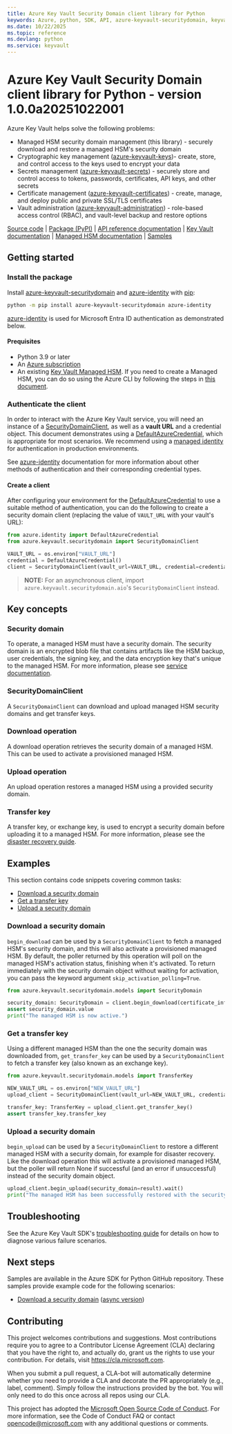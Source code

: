 ```yaml
---
title: Azure Key Vault Security Domain client library for Python
keywords: Azure, python, SDK, API, azure-keyvault-securitydomain, keyvault
ms.date: 10/22/2025
ms.topic: reference
ms.devlang: python
ms.service: keyvault
---
```

# Azure Key Vault Security Domain client library for Python - version 1.0.0a20251022001 


Azure Key Vault helps solve the following problems:

- Managed HSM security domain management (this library) - securely download and restore a managed HSM's security domain
- Cryptographic key management ([azure-keyvault-keys](https://github.com/Azure/azure-sdk-for-python/tree/main/sdk/keyvault/azure-keyvault-keys))- create, store, and control
access to the keys used to encrypt your data
- Secrets management
([azure-keyvault-secrets](https://github.com/Azure/azure-sdk-for-python/tree/main/sdk/keyvault/azure-keyvault-secrets)) -
securely store and control access to tokens, passwords, certificates, API keys,
and other secrets
- Certificate management
([azure-keyvault-certificates](https://github.com/Azure/azure-sdk-for-python/tree/main/sdk/keyvault/azure-keyvault-certificates)) -
create, manage, and deploy public and private SSL/TLS certificates
- Vault administration ([azure-keyvault-administration](https://github.com/Azure/azure-sdk-for-python/tree/main/sdk/keyvault/azure-keyvault-administration)) - role-based access control (RBAC), and vault-level backup and restore options

[Source code][library_src]
| [Package (PyPI)][pypi_package]
| [API reference documentation][reference_docs]
| [Key Vault documentation][azure_keyvault]
| [Managed HSM documentation][azure_managedhsm]
| [Samples][samples]

## Getting started

### Install the package

Install [azure-keyvault-securitydomain][pypi_package] and [azure-identity][azure_identity_pypi] with [pip][pip]:

```Bash
python -m pip install azure-keyvault-securitydomain azure-identity
```

[azure-identity][azure_identity] is used for Microsoft Entra ID authentication as demonstrated below.

#### Prequisites

- Python 3.9 or later
- An [Azure subscription][azure_sub]
- An existing [Key Vault Managed HSM][azure_managedhsm]. If you need to create a Managed HSM, you can do so using the Azure CLI by following the steps in [this document][managed_hsm_cli].

### Authenticate the client

In order to interact with the Azure Key Vault service, you will need an instance of a
[SecurityDomainClient][securitydomain_client_docs], as well as a **vault URL** and a credential object. This document
demonstrates using a [DefaultAzureCredential][default_cred_ref], which is appropriate for most scenarios. We recommend
using a [managed identity][managed_identity] for authentication in production environments.

See [azure-identity][azure_identity] documentation for more information about other methods of authentication and their
corresponding credential types.

#### Create a client

After configuring your environment for the [DefaultAzureCredential][default_cred_ref] to use a suitable method of
authentication, you can do the following to create a security domain client (replacing the value of `VAULT_URL` with
your vault's URL):

<!-- SNIPPET:hello_world.create_a_security_domain_client -->

```python
from azure.identity import DefaultAzureCredential
from azure.keyvault.securitydomain import SecurityDomainClient

VAULT_URL = os.environ["VAULT_URL"]
credential = DefaultAzureCredential()
client = SecurityDomainClient(vault_url=VAULT_URL, credential=credential)
```

<!-- END SNIPPET -->

> **NOTE:** For an asynchronous client, import `azure.keyvault.securitydomain.aio`'s `SecurityDomainClient` instead.

## Key concepts

### Security domain

To operate, a managed HSM must have a security domain. The security domain is an encrypted blob file that contains
artifacts like the HSM backup, user credentials, the signing key, and the data encryption key that's unique to the
managed HSM. For more information, please see [service documentation][securitydomain_docs].

### SecurityDomainClient

A `SecurityDomainClient` can download and upload managed HSM security domains and get transfer keys.

### Download operation

A download operation retrieves the security domain of a managed HSM. This can be used to activate a provisioned
managed HSM.

### Upload operation

An upload operation restores a managed HSM using a provided security domain.

### Transfer key

A transfer key, or exchange key, is used to encrypt a security domain before uploading it to a managed HSM. For more
information, please see the [disaster recovery guide][disaster_recovery].

## Examples

This section contains code snippets covering common tasks:

- [Download a security domain](#download-a-security-domain)
- [Get a transfer key](#get-a-transfer-key)
- [Upload a security domain](#upload-a-security-domain)

### Download a security domain

`begin_download` can be used by a `SecurityDomainClient` to fetch a managed HSM's security domain, and this will also
activate a provisioned managed HSM. By default, the poller returned by this operation will poll on the managed HSM's
activation status, finishing when it's activated. To return immediately with the security domain object without waiting
for activation, you can pass the keyword argument `skip_activation_polling=True`.

```python
from azure.keyvault.securitydomain.models import SecurityDomain

security_domain: SecurityDomain = client.begin_download(certificate_info=certs_object).result()
assert security_domain.value
print("The managed HSM is now active.")
```

### Get a transfer key

Using a different managed HSM than the one the security domain was downloaded from, `get_transfer_key` can be used by
a `SecurityDomainClient` to fetch a transfer key (also known as an exchange key).

```python
from azure.keyvault.securitydomain.models import TransferKey

NEW_VAULT_URL = os.environ["NEW_VAULT_URL"]
upload_client = SecurityDomainClient(vault_url=NEW_VAULT_URL, credential=credential)

transfer_key: TransferKey = upload_client.get_transfer_key()
assert transfer_key.transfer_key
```

### Upload a security domain

`begin_upload` can be used by a `SecurityDomainClient` to restore a different managed HSM with a security domain, for
example for disaster recovery. Like the download operation this will activate a provisioned managed HSM, but the poller
will return None if successful (and an error if unsuccessful) instead of the security domain object.

```python
upload_client.begin_upload(security_domain=result).wait()
print("The managed HSM has been successfully restored with the security domain.")
```

## Troubleshooting

See the Azure Key Vault SDK's
[troubleshooting guide](https://github.com/Azure/azure-sdk-for-python/blob/main/sdk/keyvault/TROUBLESHOOTING.md) for
details on how to diagnose various failure scenarios.

## Next steps
Samples are available in the Azure SDK for Python GitHub repository. These samples provide example code for the
following scenarios:

- [Download a security domain][hello_world_sample] ([async version][hello_world_async_sample])

## Contributing

This project welcomes contributions and suggestions. Most contributions require
you to agree to a Contributor License Agreement (CLA) declaring that you have
the right to, and actually do, grant us the rights to use your contribution.
For details, visit https://cla.microsoft.com.

When you submit a pull request, a CLA-bot will automatically determine whether
you need to provide a CLA and decorate the PR appropriately (e.g., label,
comment). Simply follow the instructions provided by the bot. You will only
need to do this once across all repos using our CLA.

This project has adopted the
[Microsoft Open Source Code of Conduct][code_of_conduct]. For more information,
see the Code of Conduct FAQ or contact opencode@microsoft.com with any
additional questions or comments.

<!-- LINKS -->
[azure_identity]: https://github.com/Azure/azure-sdk-for-python/tree/main/sdk/identity/azure-identity
[azure_identity_pypi]: https://pypi.org/project/azure-identity/
[azure_keyvault]: https://learn.microsoft.com/azure/key-vault/
[azure_managedhsm]: https://learn.microsoft.com/azure/key-vault/managed-hsm/
[azure_sub]: https://azure.microsoft.com/free/

[code_of_conduct]: https://opensource.microsoft.com/codeofconduct/

[default_cred_ref]: https://aka.ms/azsdk/python/identity/docs#azure.identity.DefaultAzureCredential
[disaster_recovery]: https://learn.microsoft.com/azure/key-vault/managed-hsm/disaster-recovery-guide

[hello_world_sample]: https://github.com/Azure/azure-sdk-for-python/tree/main/sdk/keyvault/azure-keyvault-securitydomain/samples/hello_world.py
[hello_world_async_sample]: https://github.com/Azure/azure-sdk-for-python/tree/main/sdk/keyvault/azure-keyvault-securitydomain/samples/hello_world_async.py

[library_src]: https://github.com/Azure/azure-sdk-for-python/tree/main/sdk/keyvault/azure-keyvault-securitydomain/azure/keyvault/securitydomain

[managed_hsm_cli]: https://learn.microsoft.com/azure/key-vault/managed-hsm/quick-create-cli
[managed_identity]: https://learn.microsoft.com/entra/identity/managed-identities-azure-resources/overview

[pip]: https://pypi.org/project/pip/
[pypi_package]: https://pypi.org/project/azure-keyvault-securitydomain/

[reference_docs]: https://github.com/Azure/azure-sdk-for-python/tree/main/sdk/keyvault/azure-keyvault-securitydomain/azure/keyvault/securitydomain

[samples]: https://github.com/Azure/azure-sdk-for-python/tree/main/sdk/keyvault/azure-keyvault-securitydomain/samples
[securitydomain_client_docs]: https://github.com/Azure/azure-sdk-for-python/tree/main/sdk/keyvault/azure-keyvault-securitydomain/azure/keyvault/securitydomain/_patch.py
[securitydomain_docs]: https://learn.microsoft.com/azure/key-vault/managed-hsm/security-domain


